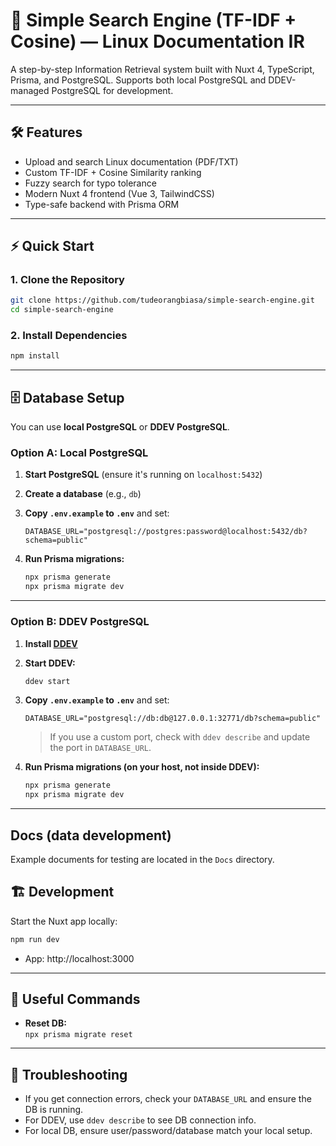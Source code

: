 # 🚀 Simple Search Engine (TF-IDF + Cosine) — Linux Documentation IR

A step-by-step Information Retrieval system built with Nuxt 4, TypeScript, Prisma, and PostgreSQL. Supports both local PostgreSQL and DDEV-managed PostgreSQL for development.

---

## 🛠️ Features

- Upload and search Linux documentation (PDF/TXT)
- Custom TF-IDF + Cosine Similarity ranking
- Fuzzy search for typo tolerance 
- Modern Nuxt 4 frontend (Vue 3, TailwindCSS)
- Type-safe backend with Prisma ORM

---

## ⚡ Quick Start

### 1. Clone the Repository

```sh
git clone https://github.com/tudeorangbiasa/simple-search-engine.git
cd simple-search-engine
```

### 2. Install Dependencies

```sh
npm install
```

---

## 🗄️ Database Setup

You can use **local PostgreSQL** or **DDEV PostgreSQL**.

### Option A: Local PostgreSQL

1. **Start PostgreSQL** (ensure it's running on `localhost:5432`)
2. **Create a database** (e.g., `db`)
3. **Copy `.env.example` to `.env`** and set:

	```
	DATABASE_URL="postgresql://postgres:password@localhost:5432/db?schema=public"
	```

4. **Run Prisma migrations:**

	```sh
	npx prisma generate
	npx prisma migrate dev
	```

---

### Option B: DDEV PostgreSQL

1. **Install [DDEV](https://ddev.readthedocs.io/en/stable/)**
2. **Start DDEV:**

	```sh
	ddev start
	```

3. **Copy `.env.example` to `.env`** and set:

	```
	DATABASE_URL="postgresql://db:db@127.0.0.1:32771/db?schema=public" 
	```

	> If you use a custom port, check with `ddev describe` and update the port in `DATABASE_URL`.

4. **Run Prisma migrations (on your host, not inside DDEV):**

	```sh
	npx prisma generate
	npx prisma migrate dev
	```

---

## Docs (data development)

Example documents for testing are located in the `Docs` directory.

## 🏗️ Development

Start the Nuxt app locally:

```sh
npm run dev
```

- App: http://localhost:3000

---

## 📝 Useful Commands

- **Reset DB:**  
  `npx prisma migrate reset`

---


## 🐳 Troubleshooting

- If you get connection errors, check your `DATABASE_URL` and ensure the DB is running.
- For DDEV, use `ddev describe` to see DB connection info.
- For local DB, ensure user/password/database match your local setup.

